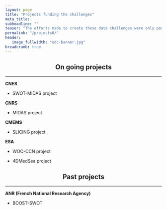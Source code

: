 ```yaml
---
layout: page
title: "Projects funding the challenges"
meta_title:
subheadline: ""
teaser: "The efforts made to create these data challenges were only possible thanks to the fundings of several projects."
permalink: "/projects0/"
header:
   image_fullwidth: "odc-banner.jpg"
breadcrumb: true
---
```


## <center> On going projects </center>

---

**CNES**
 - SWOT-MIDAS project 

**CNRS** 
- MIDAS project

**CMEMS** 
- SLICING project 

**ESA** 
- WOC-CCN project 

- 4DMedSea project



## <center> Past projects </center>


--- 

**ANR (French National Research Agency)**
- BOOST-SWOT
